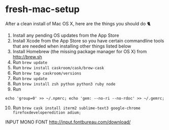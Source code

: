 # fresh-mac-setup
After a clean install of Mac OS X, here are the things you should do :cat2:

1. Install any pending OS updates from the App Store
2. Install Xcode from the App Store so you have certain commandline tools that are needed when installing other things listed below
3. Install Homebrew (the missing package manager for OS X) from http://brew.sh
4. Run `brew update`
5. Run `brew install caskroom/cask/brew-cask`
6. Run `brew tap caskroom/versions`
7. Run `brew update`
8. Run `brew install zsh python python3 ruby node`
9. Run
```shell
echo 'group=0' >> ~/.npmrc; echo 'gem: --no-ri --no-rdoc' >> ~/.gemrc;
```
10. Run `brew cask install iterm2 sublime-text3 google-chrome firefoxdeveloperedition adium;`

INPUT MONO FONT http://input.fontbureau.com/download/
